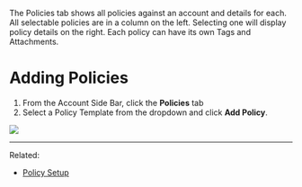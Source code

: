 The Policies tab shows all policies against an account and details for each. All selectable policies are in a column on the left. Selecting one will display policy details on the right. Each policy can have its own Tags and Attachments.

# Adding Policies

1. From the Account Side Bar, click the **Policies** tab
1. Select a Policy Template from the dropdown and click **Add Policy**.

![](https://user-images.githubusercontent.com/31252743/38958847-5001ffc8-4313-11e8-897b-6728fbd794a7.png)

***

Related:
* [Policy Setup](https://github.com/surefyresystems/Surefyre-Systems/wiki/Policy-Setup)